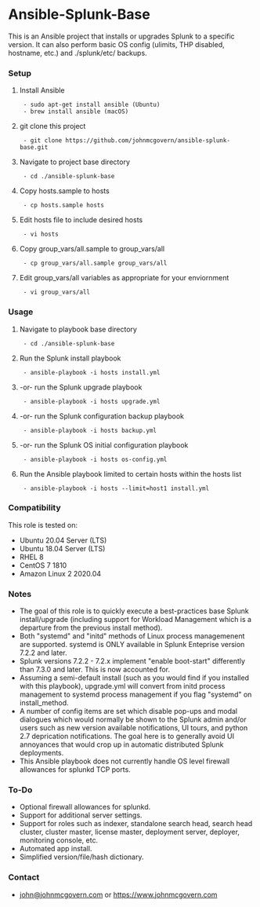 # Ansible-Splunk-Base

This is an Ansible project that installs or upgrades Splunk to a specific version. It can also perform basic OS config (ulimits, THP disabled, hostname, etc.) and ./splunk/etc/ backups.


### Setup

1. Install Ansible
 
		- sudo apt-get install ansible (Ubuntu) 
		- brew install ansible (macOS)

2. git clone this project

		- git clone https://github.com/johnmcgovern/ansible-splunk-base.git
	
3. Navigate to project base directory

		- cd ./ansible-splunk-base		

4. Copy hosts.sample to hosts

		- cp hosts.sample hosts

5. Edit hosts file to include desired hosts

		- vi hosts
	
6. Copy group_vars/all.sample to group_vars/all

		- cp group_vars/all.sample group_vars/all

7. Edit group_vars/all variables as appropriate for your enviornment

		- vi group_vars/all


### Usage
	
1. Navigate to playbook base directory

		- cd ./ansible-splunk-base
	
2. Run the Splunk install playbook

		- ansible-playbook -i hosts install.yml

3. -or- run the Splunk upgrade playbook

		- ansible-playbook -i hosts upgrade.yml

4. -or- run the Splunk configuration backup playbook

		- ansible-playbook -i hosts backup.yml

5. -or- run the Splunk OS initial configuration playbook

		- ansible-playbook -i hosts os-config.yml

6. Run the Ansible playbook limited to certain hosts within the hosts list

		- ansible-playbook -i hosts --limit=host1 install.yml


### Compatibility

This role is tested on:

- Ubuntu 20.04 Server (LTS)
- Ubuntu 18.04 Server (LTS)
- RHEL 8
- CentOS 7 1810
- Amazon Linux 2 2020.04


### Notes

- The goal of this role is to quickly execute a best-practices base Splunk install/upgrade (including support for Workload Management which is a departure from the previous install method).
- Both "systemd" and "initd" methods of Linux process managemenent are supported. systemd is ONLY available in Splunk Enteprise version 7.2.2 and later. 
- Splunk versions 7.2.2 - 7.2.x implement "enable boot-start" differently than 7.3.0 and later. This is now accounted for.
- Assuming a semi-default install (such as you would find if you installed with this playbook), upgrade.yml will convert from initd process management to systemd process management if you flag "systemd" on install_method.
- A number of config items are set which disable pop-ups and modal dialogues which would normally be shown to the Splunk admin and/or users such as new version available notifications, UI tours, and python 2.7 deprication notifications. The goal here is to generally avoid UI annoyances that would crop up in automatic distributed Splunk deployments.
- This Ansible playbook does not currently handle OS level firewall allowances for splunkd TCP ports.

### To-Do

- Optional firewall allowances for splunkd.
- Support for additional server settings.
- Support for roles such as indexer, standalone search head, search head cluster, cluster master, license master, deployment server, deployer, monitoring console, etc.
- Automated app install.
- Simplified version/file/hash dictionary.


### Contact

- john@johnmcgovern.com or https://www.johnmcgovern.com
